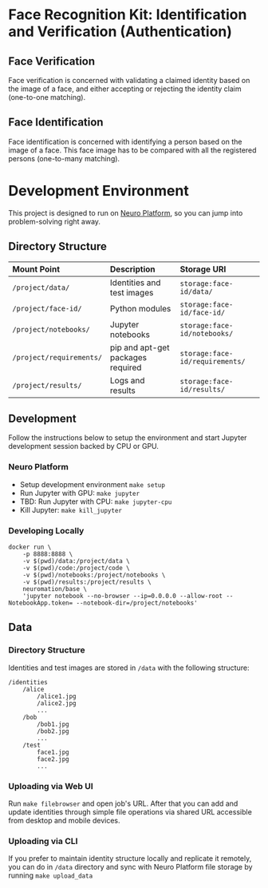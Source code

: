 # Face Recognition Kit: Identification and Verification (Authentication)


## Face Verification

Face verification is concerned with validating a claimed identity based on the image of a face, and either accepting or rejecting the identity claim (one-to-one matching).

## Face Identification

Face identification is concerned with identifying a person based on the image of a face. This face image has to be compared with all the registered persons (one-to-many matching).

# Development Environment

This project is designed to run on [Neuro Platform](https://neu.ro), so you can jump into problem-solving right away.

## Directory Structure

| Mount Point              | Description                       | Storage URI                     |
|:------------------------ |:--------------------------------- |:------------------------------- |
|`/project/data/`          | Identities and test images        | `storage:face-id/data/`         |
|`/project/face-id/`       | Python modules                    | `storage:face-id/face-id/`      |
|`/project/notebooks/`     | Jupyter notebooks                 | `storage:face-id/notebooks/`    |
|`/project/requirements/`  | pip and apt-get packages required | `storage:face-id/requirements/` |
|`/project/results/`       | Logs and results                  | `storage:face-id/results/`      |


## Development

Follow the instructions below to setup the environment and start Jupyter development session backed by CPU or GPU.

### Neuro Platform

* Setup development environment `make setup`
* Run Jupyter with GPU: `make jupyter`
* TBD: Run Jupyter with CPU: `make jupyter-cpu`
* Kill Jupyter: `make kill_jupyter`


### Developing Locally

```shell
docker run \
    -p 8888:8888 \
    -v $(pwd)/data:/project/data \
    -v $(pwd)/code:/project/code \
    -v $(pwd)/notebooks:/project/notebooks \
    -v $(pwd)/results:/project/results \
    neuromation/base \
    'jupyter notebook --no-browser --ip=0.0.0.0 --allow-root --NotebookApp.token= --notebook-dir=/project/notebooks'
```

## Data

### Directory Structure

Identities and test images are stored in `/data` with the following structure:

```
/identities
    /alice
        /alice1.jpg
        /alice2.jpg
        ...
    /bob
        /bob1.jpg
        /bob2.jpg
        ...
    /test
        face1.jpg
        face2.jpg
        ...
```

### Uploading via Web UI

Run `make filebrowser` and open job's URL. After that you can add and update identities through simple file operations via shared URL accessible from desktop and mobile devices.

### Uploading via CLI

If you prefer to maintain identity structure locally and replicate it remotely, you can do in `/data` directory and sync with Neuro Platform file storage by running `make upload_data`